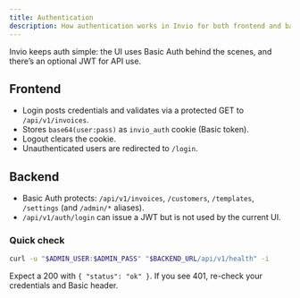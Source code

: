 ```yaml
---
title: Authentication
description: How authentication works in Invio for both frontend and backend.
---
```


Invio keeps auth simple: the UI uses Basic Auth behind the scenes, and there’s an optional JWT for API use.

## Frontend

- Login posts credentials and validates via a protected GET to `/api/v1/invoices`.
- Stores `base64(user:pass)` as `invio_auth` cookie (Basic token).
- Logout clears the cookie.
- Unauthenticated users are redirected to `/login`.

## Backend

- Basic Auth protects: `/api/v1/invoices`, `/customers`, `/templates`, `/settings` (and `/admin/*` aliases).
- `/api/v1/auth/login` can issue a JWT but is not used by the current UI.

### Quick check

```bash
curl -u "$ADMIN_USER:$ADMIN_PASS" "$BACKEND_URL/api/v1/health" -i
```

Expect a 200 with `{ "status": "ok" }`. If you see 401, re-check your credentials and Basic header.
